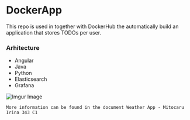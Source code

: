 # DockerApp
This repo is used in together with DockerHub the automatically build an application that stores TODOs per user.

### Arhitecture ### 
- Angular
- Java
- Python
- Elasticsearch
- Grafana

![Imgur Image](https://i.imgur.com/itKquVC.png)

```
More information can be found in the document Weather App - Mitocaru Irina 343 C1
```
